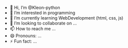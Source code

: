 - 👋 Hi, I’m @Kleon-python
- 👀 I’m interested in programming
- 🌱 I’m currently learning WebDevelopment (html, css, js)
- 💞️ I’m looking to collaborate on ...
- 📫 How to reach me ...
- 😄 Pronouns: ...
- ⚡ Fun fact: ...

<!---
Kleon-python/Kleon-python is a ✨ special ✨ repository because its `README.md` (this file) appears on your GitHub profile.
You can click the Preview link to take a look at your changes.
--->
